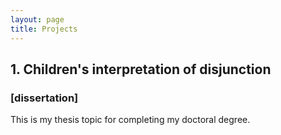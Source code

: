 ```yaml
---
layout: page
title: Projects
---
```


<h2> 1. Children's interpretation of disjunction </h2> <h3>[dissertation] </h3>

This is my thesis topic for completing my doctoral degree. 
